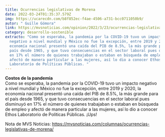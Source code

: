 ```yaml
---
title: Ocurrencias legislativas de Morena
date: 2022-03-24T01:35:37.579Z
img: https://ucarecdn.com/b8f852ec-f4ae-4506-a731-bcc0711050b9/
autor: " Guille Gómora"
link: https://mvsnoticias.com/opinion/2022/3/23/ocurrencias-legislativas-de-morena-546492.html
category: desarrollo-sostenible
extracto: "Como se esperaba, la pandemia por la COVID-19 tuvo un impacto
  negativo a nivel mundial y México no fue la excepción, entre 2019 y 2020, la
  economía nacional presentó una caída del PIB de 8.5%, la más grande para el
  país desde 1965, y que tuvo consecuencias en el sector laboral pues disminuyó
  en 17% el número de quienes trabajaban o estaban en búsqueda de empleo y
  afectó de manera particular a las mujeres, así lo dio a conocer Ethos
  Laboratorio de Políticas Públicas. "
---
```

**Costos de la pandemia**\
Como se esperaba, la pandemia por la COVID-19 tuvo un impacto negativo a nivel mundial y México no fue la excepción, entre 2019 y 2020, la economía nacional presentó una caída del PIB de 8.5%, la más grande para el país desde 1965, y que tuvo consecuencias en el sector laboral pues disminuyó en 17% el número de quienes trabajaban o estaban en búsqueda de empleo y afectó de manera particular a las mujeres, así lo dio a conocer Ethos Laboratorio de Políticas Públicas. ¡Ups!

Nota de MVS Noticias: https://mvsnoticias.com/columnas/ocurrencias-legislativas-de-morena/